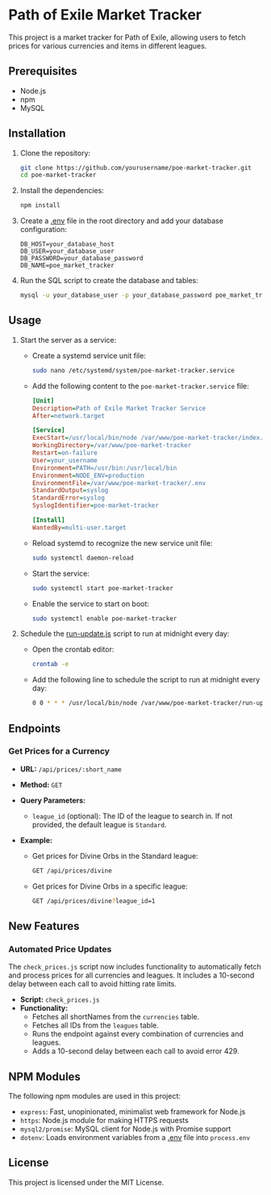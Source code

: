 # Path of Exile Market Tracker

This project is a market tracker for Path of Exile, allowing users to fetch prices for various currencies and items in different leagues.

## Prerequisites

- Node.js
- npm
- MySQL

## Installation

1. Clone the repository:
    ```sh
    git clone https://github.com/yourusername/poe-market-tracker.git
    cd poe-market-tracker
    ```

2. Install the dependencies:
    ```sh
    npm install
    ```

3. Create a [.env](http://_vscodecontentref_/4) file in the root directory and add your database configuration:
    ```env
    DB_HOST=your_database_host
    DB_USER=your_database_user
    DB_PASSWORD=your_database_password
    DB_NAME=poe_market_tracker
    ```

4. Run the SQL script to create the database and tables:
    ```sh
    mysql -u your_database_user -p your_database_password poe_market_tracker < scripts/create_database.sql
    ```

## Usage

1. Start the server as a service:
    - Create a systemd service unit file:
        ```sh
        sudo nano /etc/systemd/system/poe-market-tracker.service
        ```

    - Add the following content to the `poe-market-tracker.service` file:
        ```ini
        [Unit]
        Description=Path of Exile Market Tracker Service
        After=network.target

        [Service]
        ExecStart=/usr/local/bin/node /var/www/poe-market-tracker/index.js
        WorkingDirectory=/var/www/poe-market-tracker
        Restart=on-failure
        User=your_username
        Environment=PATH=/usr/bin:/usr/local/bin
        Environment=NODE_ENV=production
        EnvironmentFile=/var/www/poe-market-tracker/.env
        StandardOutput=syslog
        StandardError=syslog
        SyslogIdentifier=poe-market-tracker

        [Install]
        WantedBy=multi-user.target
        ```

    - Reload systemd to recognize the new service unit file:
        ```sh
        sudo systemctl daemon-reload
        ```

    - Start the service:
        ```sh
        sudo systemctl start poe-market-tracker
        ```

    - Enable the service to start on boot:
        ```sh
        sudo systemctl enable poe-market-tracker
        ```

2. Schedule the [run-update.js](http://_vscodecontentref_/5) script to run at midnight every day:
    - Open the crontab editor:
        ```sh
        crontab -e
        ```

    - Add the following line to schedule the script to run at midnight every day:
        ```sh
        0 0 * * * /usr/local/bin/node /var/www/poe-market-tracker/run-update.js >> /var/www/poe-market-tracker/logs/updates.log 2>&1
        ```

## Endpoints

### Get Prices for a Currency

- **URL:** `/api/prices/:short_name`
- **Method:** `GET`
- **Query Parameters:**
  - `league_id` (optional): The ID of the league to search in. If not provided, the default league is `Standard`.

- **Example:**
  - Get prices for Divine Orbs in the Standard league:
    ```sh
    GET /api/prices/divine
    ```
  - Get prices for Divine Orbs in a specific league:
    ```sh
    GET /api/prices/divine?league_id=1
    ```

## New Features

### Automated Price Updates

The `check_prices.js` script now includes functionality to automatically fetch and process prices for all currencies and leagues. It includes a 10-second delay between each call to avoid hitting rate limits.

- **Script:** `check_prices.js`
- **Functionality:**
  - Fetches all shortNames from the `currencies` table.
  - Fetches all IDs from the `leagues` table.
  - Runs the endpoint against every combination of currencies and leagues.
  - Adds a 10-second delay between each call to avoid error 429.

## NPM Modules

The following npm modules are used in this project:

- `express`: Fast, unopinionated, minimalist web framework for Node.js
- `https`: Node.js module for making HTTPS requests
- `mysql2/promise`: MySQL client for Node.js with Promise support
- `dotenv`: Loads environment variables from a [.env](http://_vscodecontentref_/6) file into `process.env`

## License

This project is licensed under the MIT License.